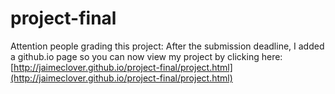 # project-final

Attention people grading this project: After the submission deadline, I added a github.io page so you can now view my project by clicking here:  
[http://jaimeclover.github.io/project-final/project.html](http://jaimeclover.github.io/project-final/project.html)
